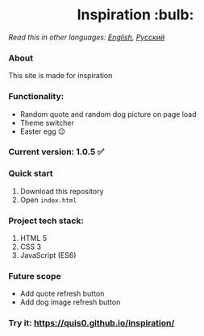 <h1 align="center">Inspiration :bulb:</h1>

*Read this in other languages: [English](README.md), [Русский](README.ru.md)*

### About
This site is made for inspiration

### Functionality:
* Random quote and random dog picture on page load
* Theme switcher
* Easter egg :wink:

### Current version: 1.0.5 :white_check_mark:

### Quick start
1.  Download this repository
2.  Open `index.html`

### Project tech stack:
1. HTML 5
2. CSS 3
3. JavaScript (ES6)

### Future scope
   * Add quote refresh button
   * Add dog image refresh button


### Try it: https://quis0.github.io/inspiration/
